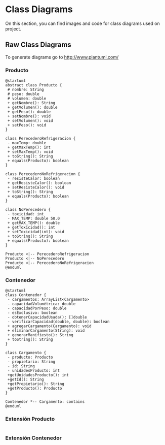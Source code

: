 # Class Diagrams

On this section, you can find images and code for class diagrams used on project.

## Raw Class Diagrams

To generate diagrams go to http://www.plantuml.com/

### Producto

```
@startuml
abstract class Producto {
 # nombre: String
 # peso: double
 # volumen: double
 + getNombre(): String
 + getVolumen(): double
 + getPeso(): double
 + setNombre(): void
 + setVolumen(): void
 + setPeso(): void
}

class PerecederoRefrigeracion {
 - maxTemp: double
 + getMaxTemp(): int
 + setMaxTemp(): void
 + toString(): String
 + equals(Producto): boolean
}

class PerecederoNoRefrigeracion {
 - resisteCalor: boolean
 + getResisteCalor(): boolean
 + setResisteCalor(): void
 + toString(): String
 + equals(Producto): boolean
}

class NoPerecedero {
 - toxicidad: int
 - MAX_TEMP: double 50.0
 + getMAX_TEMP(): double
 + getToxicidad(): int
 + setToxicidad(int): void
 + toString(): String
 + equals(Producto): boolean
}

Producto <|-- PerecederoRefrigeracion
Producto <|-- NoPerecedero
Producto <|-- PerecederoNoRefrigeracion
@enduml
```

### Contenedor

```
@startuml
class Contenedor {
 - cargamentos: ArrayList<Cargamento>
 - capacidadVolumétrica: double
 - capacidadPorPeso: double
 - esExclusivo: boolean
 - obtenerCapacidadUsada(): []double
 - verificarCapacidad(double, double): boolean
 + agregarCargamento(Cargamento): void
 + eliminarCargamento(String): void
 + generarManifiesto(): String
 + toString(): String
}

class Cargamento {
 - producto: Producto
 - propietario: String
 - id: String
 - unidadesProducto: int
 +getUnidadesProducto(): int
 +getId(): String
 +getPropietario(): String
 +getProducto(): Producto
}

Contenedor *-- Cargamento: contains
@enduml
```

### Extensión Producto

```

```

### Extensión Contenedor

```

```
